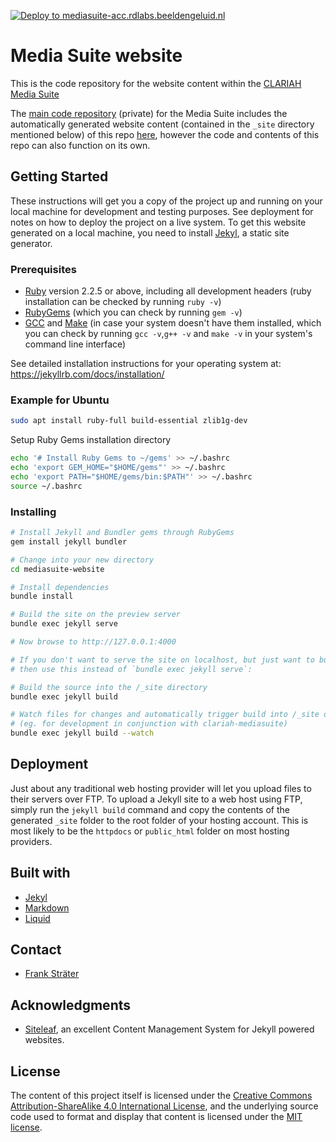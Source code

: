 [![Deploy to mediasuite-acc.rdlabs.beeldengeluid.nl](https://github.com/beeldengeluid/mediasuite-website/actions/workflows/deploy-main-to-acc.yml/badge.svg)](https://github.com/beeldengeluid/mediasuite-website/actions/workflows/deploy-main-to-acc.yml)
# Media Suite website

This is the code repository for the website content within the [CLARIAH Media Suite](https://mediasuite.clariah.nl)

The [main code repository](https://github.com/beeldengeluid/clariah-mediasuite) (private) for the Media Suite includes the automatically generated website content (contained in the `_site` directory mentioned below) of this repo [here](https://github.com/beeldengeluid/clariah-mediasuite/tree/master/src/website), however the code and contents of this repo can also function on its own. 

## Getting Started

These instructions will get you a copy of the project up and running on your local machine for development and testing purposes. See deployment for notes on how to deploy the project on a live system. To get this website generated on a local machine, you need to install [Jekyl](https://jekyllrb.com/), a static site generator.

### Prerequisites

- [Ruby](https://www.ruby-lang.org/en/downloads/) version 2.2.5 or above, including all development headers (ruby installation can be checked by running `ruby -v`)
- [RubyGems](https://rubygems.org/pages/download) (which you can check by running `gem -v`)
- [GCC](https://gcc.gnu.org/install/) and [Make](https://www.gnu.org/software/make/) (in case your system doesn't have them installed, which you can check by running `gcc -v`,`g++ -v`  and `make -v` in your system's command line interface)

See detailed installation instructions for your operating system at: https://jekyllrb.com/docs/installation/ 

### Example for Ubuntu

```sh
sudo apt install ruby-full build-essential zlib1g-dev
```

Setup Ruby Gems installation directory

```sh
echo '# Install Ruby Gems to ~/gems' >> ~/.bashrc
echo 'export GEM_HOME="$HOME/gems"' >> ~/.bashrc
echo 'export PATH="$HOME/gems/bin:$PATH"' >> ~/.bashrc
source ~/.bashrc
```

### Installing

```sh
# Install Jekyll and Bundler gems through RubyGems
gem install jekyll bundler

# Change into your new directory
cd mediasuite-website

# Install dependencies
bundle install

# Build the site on the preview server
bundle exec jekyll serve

# Now browse to http://127.0.0.1:4000

# If you don't want to serve the site on localhost, but just want to build the site and watch for changes, 
# then use this instead of `bundle exec jekyll serve`:

# Build the source into the /_site directory 
bundle exec jekyll build

# Watch files for changes and automatically trigger build into /_site directory 
# (eg. for development in conjunction with clariah-mediasuite)
bundle exec jekyll build --watch
``` 

## Deployment

Just about any traditional web hosting provider will let you upload files to their servers over FTP. To upload a Jekyll site to a web host using FTP, simply run the `jekyll build` command and copy the contents of the generated `_site` folder to the root folder of your hosting account. This is most likely to be the `httpdocs` or `public_html` folder on most hosting providers.

## Built with

* [Jekyl](https://jekyllrb.com/)
* [Markdown](https://daringfireball.net/projects/markdown/)
* [Liquid](https://shopify.github.io/liquid/)

## Contact

* [Frank Sträter](https://github.com/frankstrater)

## Acknowledgments

* [Siteleaf](https://www.siteleaf.com/?via=frank), an excellent Content Management System for Jekyll powered websites.

## License

The content of this project itself is licensed under the [Creative Commons Attribution-ShareAlike 4.0 International License](http://creativecommons.org/licenses/by-sa/4.0/), and the underlying source code used to format and display that content is licensed under the [MIT license](LICENSE.md).
